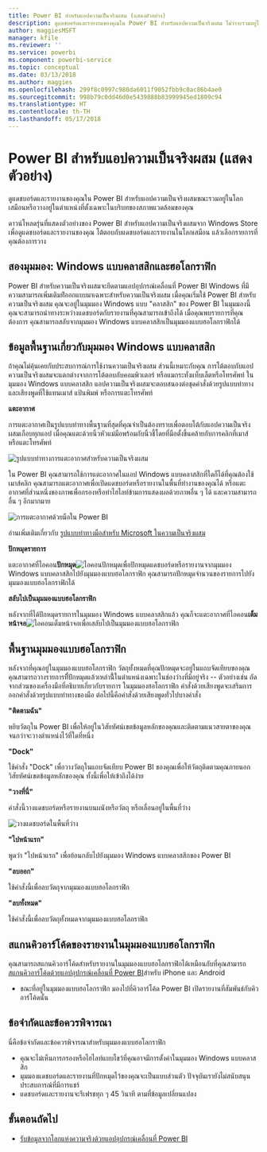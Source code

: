 ```yaml
---
title: Power BI สำหรับแอปความเป็นจริงผสม (แสดงตัวอย่าง)
description: ดูแดชบอร์ดและรายงานของคุณใน Power BI สำหรับแอปความเป็นจริงผสม ไม่ว่าจะรวมอยู่ในโลกเสมือนหรืออยู่ในบริบทของสภาพแวดล้อมของคุณ
author: maggiesMSFT
manager: kfile
ms.reviewer: ''
ms.service: powerbi
ms.component: powerbi-service
ms.topic: conceptual
ms.date: 03/13/2018
ms.author: maggies
ms.openlocfilehash: 299f8c0997c980da6011f9052fbb9c0ac86b4ae0
ms.sourcegitcommit: 998b79c0dd46d0e5439888b83999945ed1809c94
ms.translationtype: HT
ms.contentlocale: th-TH
ms.lasthandoff: 05/17/2018
---
```

# <a name="power-bi-for-mixed-reality-app-preview"></a>Power BI สำหรับแอปความเป็นจริงผสม (แสดงตัวอย่าง)
ดูแดชบอร์ดและรายงานของคุณใน Power BI สำหรับแอปความเป็นจริงผสมขณะรวมอยู่ในโลกเสมือนหรือวางอยู่ในตำแหน่งที่ตั้งเฉพาะในบริบทของสภาพแวดล้อมของคุณ 

ดาวน์โหลดรุ่นที่แสดงตัวอย่างของ Power BI สำหรับแอปความเป็นจริงผสมจาก Windows Store เพื่อดูแดชบอร์ดและรายงานของคุณ โต้ตอบกับแดชบอร์ดและรายงานในโลกเสมือน แล้วเลือกรายการที่คุณต้องการวาง 

## <a name="two-views-windows-classic-and-holographic"></a>สองมุมมอง: Windows แบบคลาสสิกและฮอโลกราฟิก

Power BI สำหรับความเป็นจริงผสมจะยึดตามแอปอุปกรณ์เคลื่อนที่ Power BI Windows ที่มีความสามารถเพิ่มเติมท่่ีออกแบบมาเฉพาะสำหรับความเป็นจริงผสม เมื่อคุณเริ่มใช้ Power BI สำหรับความเป็นจริงผสม คุณจะอยู่ในมุมมอง Windows แบบ "คลาสสิก" ของ Power BI ในมุมมองนี้ คุณจะสามารถนำทางระหว่างแดชบอร์ดกับรายงานที่คุณสามารถเข้าถึงได้ เมื่อคุณพบรายการที่คุณต้องการ คุณสามารถสลับจากมุมมอง Windows แบบคลาสสิกเป็นมุมมองแบบฮอโลกราฟิกได้ 


## <a name="windows-classic-view-basics"></a>ข้อมูลพื้นฐานเกี่ยวกับมุมมอง Windows แบบคลาสสิก

ถ้าคุณไม่คุ้นเคยกับประสบการณ์การใช้งานความเป็นจริงผสม ส่วนนี้เหมาะกับคุณ การโต้ตอบกับแอปความเป็นจริงผสมจะแตกต่างจากการโต้ตอบกับคอมพิวเตอร์ หรือแมกระทั่งแท็บเล็ตหรือโทรศัพท์ ในมุมมอง Windows แบบคลาสสิก แอปความเป็นจริงผสมจะตอบสนองต่อชุดคำสั่งด้วยรูปแบบท่าทางและเสียงพูดที่ใช้แทนเมาส์ แป้นพิมพ์ หรือการแตะโทรศัพท์ 

**แตะอากาศ**

การแตะอากาศเป็นรูปแบบท่าทางพื้นฐานที่สุดที่คุณจำเป็นต้องทราบเพื่อตอบโต้กับแอปความเป็นจริงผสมเกือบทุกแอป เมื่อคุณแตะด้วยนิ้วหัวแม่มือพร้อมกับนิ้วชี้โดยที่มือตั้งขึ้นคล้ายกับการคลิกที่เมาส์หรือแตะโทรศัพท์  

![รูปแบบท่าทางการแตะอากาศสำหรับความเป็นจริงผสม](media/mobile-mixed-reality-app/power-bi-hololens-airtap.png)

ใน Power BI คุณสามารถใช้การแตะอากาศในแอป Windows แบบคลาสสิกที่ใดก็ได้ที่คุณต้องใช้เมาส์คลิก คุณสามารถแตะอากาศเพื่อเปิดแดชบอร์ดหรือรายงานในพื้นที่ทำงานของคุณได้ หรือแตะอากาศที่ส่วนหนึ่งของภาพเพื่อกรองหรือทำไฮไลท์ข้ามการแสดงผลด้วยภาพอื่น ๆ ได้ และความสามารถอื่น ๆ อีกมากมาย

![การแตะอากาศด้วยมือใน Power BI](media/mobile-mixed-reality-app/power-bi-hololens-airtap-hand.png) 

อ่านเพิ่มเติมเกี่ยวกับ [รูปแบบท่าทางมือสำหรับ Microsoft ในความเป็นจริงผสม](https://developer.microsoft.com/windows/mixed-reality/gestures)

**ปักหมุดรายการ** 

แตะอากาศที่ไอคอน**ปักหมุด**![ไอคอนปักหมุด](media/mobile-mixed-reality-app/power-bi-hololens-pin.png)เพื่อปักหมุดแดชบอร์ดหรือรายงานจากมุมมอง Windows แบบคลาสสิกไปยังมุมมองแบบฮอโลกราฟิก คุณสามารถปักหมุดจำนวนของรายการไปยังมุมมองแบบฮอโลกราฟิกได้ 

**สลับไปเป็นมุมมองแบบฮอโลกราฟิก**

หลังจากที่ได้ปักหมุดรายการในมุมมอง Windows แบบคลาสสิกแล้ว คุณก็จะแตะอากาศที่ไอคอน**เต็มหน้าจอ**![ไอคอนเต็มหน้าจอ](media/mobile-mixed-reality-app/power-bi-hololens-fullscreen.png)เพื่อเสลับไปเป็นมุมมองแบบฮอโลกราฟิก 


## <a name="holographic-view-basics"></a>พื้นฐานมุมมองแบบฮอโลกราฟิก

หลังจากที่คุณอยู่ในมุมมองแบบฮอโลกราฟิก วัตถุทั้งหมดที่คุณปักหมุดจะอยู่ในแถบจัดเทียบของคุณ คุณสามารถวางรายการที่ี่ปักหมุดแล้วเหล่านี้้ในตำแหน่งเฉพาะในช่องว่างที่มีอยู่จริง -- ตัวอย่างเช่น ถัดจากส่วนของเครื่องมือที่อธิบายเกี่ยวกับรายการ ในมุมมองฮอโลกราฟิก คำสั่งด้วยเสียงพูดจะเสริมการออกคำสั่งด้วยรูปแบบท่าทางของมือ ต่อไปนี้คือคำสั่งด้วยเสียงพูดทั่วไปบางคำสั่ง

**"ติดตามฉัน"** 

หยิบวัตถุใน Power BI เพื่อให้อยู่ในวิสัยทัศน์เขตข้อมูลหลักของคุณและติดตามแนวสายตาของคุณจนกว่าจะวางตำแหน่งไว้ที่ใดที่หนึ่ง

**"Dock"** 

ใช้คำสั่ง "Dock" เพื่อวางวัตถุในแถบจัดเทียบ Power BI ของคุณเพื่อให้วัตถุติดตามคุณภายนอกวิสัยทัศน์เขตข้อมูลหลักของคุณ ทั้งนี้เพื่อให้เข้าถึงได้ง่าย

**"วางที่นี่"**

คำสั่งนี้วางแดชบอร์ดหรือรายงานบนผนังหรือวัตถุ หรือเลื่อนอยู่ในพื้นที่ว่าง

![วางแดชบอร์ดในพื้นที่ว่าง](media/mobile-mixed-reality-app/power-bi-hololens-place-visuals.png)

**"ไปหน้าแรก"**

พูดว่า "ไปหน้าแรก" เพื่อย้อนกลับไปยังมุมมอง Windows แบบคลาสสิกของ Power BI 

**"ลบออก"**

ใช้คำสั่งนี้เพื่อลบวัตถุจากมุมมองแบบฮอโลกราฟิก

**"ลบทั้งหมด"** 

ใช้คำสั่งนี้เพื่อลบวัตถุทั้งหมดจากมุมมองแบบฮอโลกราฟิก


## <a name="scan-a-report-qr-code-in-holographic-view"></a>สแกนคิวอาร์โค้ดของรายงานในมุมมองแบบฮอโลกราฟิก

คุณสามารถสแกนคิวอาร์โค้ดสำหรับรายงานในมุมมองแบบฮอโลกราฟิกได้เหมือนกับที่คุณสามารถ[สแกนคิวอาร์โค้ดด้วยแอปอุปกรณ์เคลื่อนที่ Power BI](mobile-apps-qr-code.md)สำหรับ iPhone และ Android

- ขณะที่อยู่ในมุมมองแบบฮอโลกราฟิก มองไปที่คิวอาร์โค้ด Power BI เปิดรายงานที่สัมพันธ์กับคิวอาร์โค้ดนั้น

## <a name="limitations-and-considerations"></a>ข้อจำกัดและข้อควรพิจารณา

นี่คือข้อจำกัดและข้อควรพิจารณาสำหรับมุมมองแบบฮอโลกราฟิก

- คุณจะไม่เห็นการกรองหรือไฮไลท์แบบไขว้ที่คุณอาจมีการตั้งค่าในมุมมอง Windows แบบคลาสสิก
- มุมมองแดชบอร์ดและรายงานที่ปักหมุดไว้ของคุณจะเป็นแบบส่วนตัว ปัจจุบันเรายังไม่สนับสนุนประสบการณ์ที่มีการแชร์
- แดชบอร์ดและรายงานจะรีเฟรชทุก ๆ 45 วินาที ตามที่ข้อมูลเปลี่ยนแปลง


## <a name="next-steps"></a>ขั้นตอนถัดไป

- [รับข้อมูลจากโลกแห่งความจริงด้วยแอปอุปกรณ์เคลื่อนที่ Power BI](mobile-apps-data-in-real-world-context.md)

 



